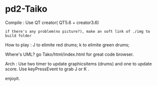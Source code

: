 # pd2-Taiko

Compile : Use QT creator( QT5.6 + creator3.6)

	if there's any problem(no picture?), make an soft link of ./img to build folder

How to play : 
	J to elimite red drums;
	k to elimite green drums;

Where's UML?
	go Tako/html/index.html for great code browser.

Arch :
	Use two timer to update graphicsitems (drums) and one to update score.
	Use keyPressEvent to grab J or K .



enjoyit.
